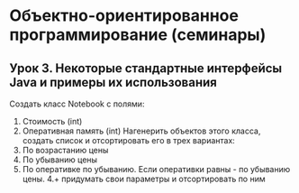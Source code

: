 # Объектно-ориентированное программирование (семинары)
## Урок 3. Некоторые стандартные интерфейсы Java и примеры их использования
Создать класс Notebook с полями:
1. Стоимость (int)
2. Оперативная память (int)
Нагенерить объектов этого класса, создать список и отсортировать его в трех вариантах:
1. По возрастанию цены
2. По убыванию цены
3. По оперативке по убыванию. Если оперативки равны - по убыванию цены.
4.+ придумать свои параметры и отсортировать по ним